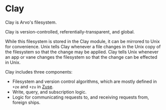 # Clay

Clay is Arvo's filesystem.

Clay is version-controlled, referentially-transparent, and global.

While this filesystem is stored in the Clay module, it can be mirrored to Unix for convenience. Unix tells Clay whenever a file changes in the Unix copy of the filesystem so that the change may be applied. Clay tells Unix whenever an app or vane changes the filesystem so that the change can be effected in Unix.

Clay includes three components:
- Filesystem and version control algorithms, which are mostly defined in `+ze` and `+zu` in [Zuse](../../../glossary/zuse.md).
- Write, query, and subscription logic.
- Logic for communicating requests to, and receiving requests from, foreign ships.
